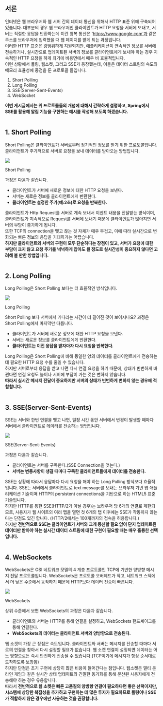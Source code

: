 ## **서론**

인터넷은 웹 브라우저와 웹 서버 간의 데이터 통신을 위해서 HTTP 표준 위에 구축되어 있습니다. 대부분의 경우 웹 브라우저인 클라이언트가 HTTP 요청을 서버에 보내고, 서버는 적절한 응답을 반환하는데 이런 왕복 통신은 'https://www.google.com'과 같은 주소를 브라우저에 입력했을 때 웹 페이지를 받게 되는 과정입니다.  
이러한 HTTP 표준은 광범위하게 지원되지만, 애플리케이션이 연속적인 정보를 서버에 전송하거나, 실시간으로 업데이트된 서버의 정보를 클라이언트에게 보내야 하는 경우 지속적인 HTTP 요청을 하게 되기에 비용면에서 매우 비 효율적입니다.  
이런 상황에서 폴링, 웹소켓, 그리고 SSE가 등장했는데, 이들은 데이터 스트림의 속도와 메모리 효율성에 중점을 둔 프로토콜 들입니다.

1. Short Polling
2. Long Polling
3. SSE(Server-Sent-Events)
4. WebSocket

**이번 게시글에서는 위 프로토콜들의 개념에 대해서 간략하게 설명하고, Spring에서 SSE를 활용해 알림 기능을 구현하는 예시를 작성해 보도록 하겠습니다.**  
 

## **1. Short Polling** 

Short Polling은 클라이언트가 서버로부터 정기적인 정보를 받기 위한 프로토콜입니다. 클라이언트가 주기적으로 서버로 요청을 보내 데이터를 받아오는 방법입니다.

![](https://blog.kakaocdn.net/dn/WoVxP/btskk9wmh1h/J7b7c3zuVYJtfI0Hxhnj9K/img.jpg)

Short Polling

과정은 다음과 같습니다.

- 클라이언트가 서버에 새로운 정보에 대한 HTTP 요청을 보낸다.
- 서버는 새로운 정보를 클라이언트에게 반환한다.
- **클라이언트는 설정한 주기(예:2초)로 요청을 반복한다.**

클라이언트가 Http Request를 서버로 계속 보내서 이벤트 내용을 전달받는 방식이며, 클라이언트가 지속적으로 Request를 서버에 보내기 때문에 클라이언트가 많아지면 서버의 부담이 증가하게 됩니다.  
또한 TCP의 connection을 맺고 끊는 것 자체가 매우 무겁고, 이에 따라 실시간으로 변화되는 빠른 정보의 응답을 기대하기는 어렵습니다.  
**하지만 클라이언트와 서버의 구현이 모두 단순하다는 장점이 있고, 서버가 요청에 대한 부담이 크지 않고 요청 주기를 넉넉하게 잡아도 될 정도로 실시간성이 중요하지 않다면 고려해 볼 만한 방법입니다.**  
 

## **2. Long Polling**

Long Polling은 Short Polling 보다는 더 효율적인 방식입니다.

![](https://blog.kakaocdn.net/dn/F0bKq/btskgun42zg/sDX0KQIfbYVpsL008afnzK/img.jpg)

Long Polling

Short Polling 보다 서버에서 기다리는 시간이 더 길어진 것이 보이시나요? 과정은 Short Polling에서 마지막만 다릅니다.

- 클라이언트가 서버에 새로운 정보에 대한 HTTP 요청을 보낸다.
- 서버는 새로운 정보를 클라이언트에게 반환한다.
- **클라이언트는 이전 응답을 받자마자 다시 요청을 반복한다.**

Long Polling은 Short Polling에 비해 동일한 양의 데이터를 클라이언트에게 전송하는데 필요한 HTTP 요청 수를 줄일 수 있습니다.   
하지만 서버로부터 응답을 받고 나면 다시 연결 요청을 하기 때문에, 상태가 빈번하게 바뀐다면 연결 요청도 늘어나 서버에 부담이 가는 것은 변하지 않습니다.  
**따라서 실시간 메시지 전달이 중요하지만 서버의 상태가 빈번하게 변하지 않는 경우에 적합합니다.**  
 

## **3.** **SSE(Server-Sent-Events)**

SSE는 서버와 한번 연결을 맺고 나면, 일정 시간 동안 서버에서 변경이 발생할 때마다 서버에서 클라이언트로 데이터를 전송하는 방법입니다.

![](https://blog.kakaocdn.net/dn/5tDxa/btskgH80bNN/SQS5K1NkkMjoePk5L3n77k/img.jpg)

SSE(Server-Sent-Events)

과정은 다음과 같습니다.

- 클라이언트는 서버를 구독한다.(SSE Connection을 맺는다.)
- **서버는 변동사항이 생길 때마다 구독한 클라이언트들에게 데이터를 전송한다.**

SSE는 상황에 따라서 응답마다 다시 요청을 해야 하는 Long Polling 방식보다 효율적입니다. SSE는 서버에서 클라이언트로 text message를 보내는 브라우저 기반 웹 애플리케이션 기술이며 HTTP의 persistent connections을 기반으로 하는 HTML5 표준 기술입니다.  
하지만 HTTP를 통한 SSE(HTTP/2가 아닐 경우)는 브라우저 당 6개의 연결로 제한되므로, 사용자가 웹 사이트의 여러 탭을 열면 첫 6개의 탭 이후에는 SSE가 작동하지 않는다는 단점도 있긴 합니다. (HTTP/2에서는 100개까지의 접속을 허용합니다.)  
하지만 **전반적으로 SSE는 클라이언트가 서버와 크게 통신할 필요 없이 단지 업데이트된 데이터만 받아야 하는 실시간 데이터 스트림에 대한 구현이 필요할 때는 매우 훌륭한 선택입니다.**  
 

## **4. WebSockets**

WebSockets은 OSI 네트워크 모델의 4 계층 프로토콜인 TCP에 기반한 양방향 메시지 전달 프로토콜입니다. WebSockets은 프로토콜 오버헤드가 적고, 네트워크 스택에서 더 낮은 수준에서 동작하기 때문에 HTTP보다 데이터 전송이 빠릅니다.

![](https://blog.kakaocdn.net/dn/kZtLa/btsklnIa0K6/Uklunoqz3GIgCOlMhmAIHK/img.jpg)

WebSockets

상위 수준에서 보면 WebSockets의 과정은 다음과 같습니다.

- 클라이언트와 서버는 HTTP를 통해 연결을 설정하고, WebSockets 핸드셰이크를 통해 연결한다.
- **WebSockets의 데이터는 클라이언트 서버와 양방향으로 전송된다.**

웹 소켓의 가장 큰 장점은 속도입니다. 클라이언트와 서버는 메시지를 전송할 때마다 서로의 연결을 찾아서 다시 설정할 필요가 없습니다. 웹 소켓 연결이 설정되면 데이터는 어느 방향으로든 즉시 안전하게 전송될 수 있습니다.(TCP이기에 메시지가 항상 순서대로 도착하도록 보장됨)  
하지만 단점은 초기 구현에 상당히 많은 비용이 들어간다는 점입니다. 웹소켓은 멀티 온라인 게임과 같은 실시간 상태 업데이트와 긴밀한 동기화를 통해 분산된 사용자에게 전송해야 하는 경우 유용합니다.  
따라서 **전반적으로 웹 소켓은 빠른 고품질의 양방향 연결이 필요하다면 좋은 선택이지만, 시스템에 상당한 복잡성을 추가하고 구현하는 데 많은 투자가 필요하므로 폴링이나 SSE가 적합하지 않은 경우에만 사용하는 것을 권장합니다.**